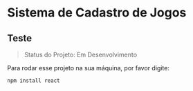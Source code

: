 # Sistema de Cadastro de Jogos
<h2>Teste</h2> 

> Status do Projeto: Em Desenvolvimento

Para rodar esse projeto na sua máquina, por favor digite:
```
npm install react
```
